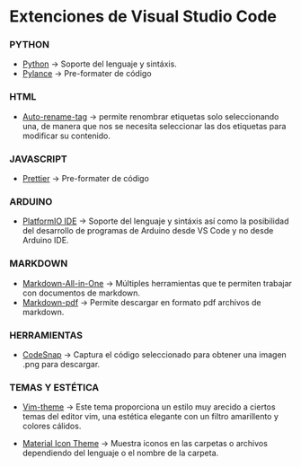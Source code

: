 # Extenciones de Visual Studio Code

### PYTHON

* [Python][python1] → Soporte del lenguaje y sintáxis. 
* [Pylance][python2] → Pre-formater de código


[python1]: https://marketplace.visualstudio.com/items?itemName=ms-python.python

[python2]: https://marketplace.visualstudio.com/items?itemName=ms-python.vscode-pylance

### HTML 

* [Auto-rename-tag][html] → permite renombrar etiquetas solo seleccionando una, de manera que nos se necesita seleccionar las dos etiquetas para modificar su contenido.


[html]: https://marketplace.visualstudio.com/items?itemName=formulahendry.auto-rename-tag

### JAVASCRIPT

* [Prettier][js1] → Pre-formater de código

[js1]: https://marketplace.visualstudio.com/items?itemName=esbenp.prettier-vscode

### ARDUINO

* [PlatformIO IDE][arduino1] → Soporte del lenguaje y sintáxis así como la posibilidad del desarrollo de programas de Arduino desde VS Code y no desde Arduino IDE.

[arduino1]: https://marketplace.visualstudio.com/items?itemName=platformio.platformio-ide

### MARKDOWN

* [Markdown-All-in-One][markdown-all-in-one] → Múltiples herramientas que te permiten trabajar con documentos de markdown.
* [Markdown-pdf][markdown-pdf] → Permite descargar en formato pdf archivos de markdown.

[markdown-all-in-one]: https://marketplace.visualstudio.com/items?itemName=yzhang.markdown-all-in-one
[markdown-pdf]: https://marketplace.visualstudio.com/items?itemName=yzane.markdown-pdf

### HERRAMIENTAS

* [CodeSnap][capture1] → Captura el código seleccionado para obtener una imagen .png para descargar.

[capture1]: https://marketplace.visualstudio.com/items?itemName=adpyke.codesnap

###  TEMAS Y ESTÉTICA

* [Vim-theme][vimtheme] → Este tema proporciona un estilo muy arecido a ciertos temas del editor vim, una estética elegante con un filtro amarillento y colores cálidos.

* [Material Icon Theme][icon1] → Muestra iconos en las carpetas o archivos dependiendo del lenguaje o el nombre de la carpeta.

[vimtheme]: https://marketplace.visualstudio.com/items?itemName=HarryHopkinson.vim-theme

[vimtheme]: https://marketplace.visualstudio.com/items?itemName=HarryHopkinson.vim-theme

[icon1]: https://marketplace.visualstudio.com/items?itemName=PKief.material-icon-theme

